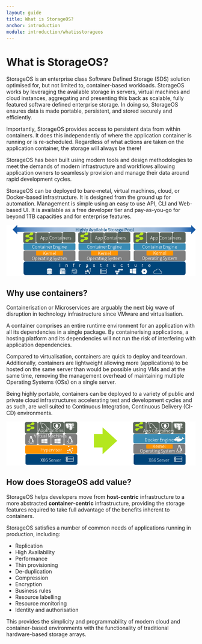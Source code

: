 ```yaml
---
layout: guide
title: What is StorageOS?
anchor: introduction
module: introduction/whatisstorageos
---
```


# What is StorageOS?

StorageOS is an enterprise class Software Defined Storage (SDS) solution optimised for, but not limited to, container-based workloads.  StorageOS works by leveraging the available storage in servers, virtual machines and cloud instances, aggregating and presenting this back as scalable, fully featured software defined enterprise storage.  In doing so, StorageOS ensures data is made portable, persistent, and stored securely and efficiently.

Importantly, StorageOS provides access to persistent data from within containers.  It does this independently of where the application container is running or is re-scheduled.  Regardless of what actions are taken on the application container, the storage will always be there!

StorageOS has been built using modern tools and design methodologies to meet the demands of modern infrastructure and workflows allowing application owners to seamlessly provision and manage their data around rapid development cycles.

StorageOS can be deployed to bare-metal, virtual machines, cloud, or Docker-based infrastructure.  It is designed from the ground up for automation.  Management is simple using an easy to use API, CLI and Web-based UI.  It is available as a free developer tier and pay-as-you-go for beyond 1TB capacities and for enterprise features.

![image](/images/docs/started/storageosinfra.png)

## Why use containers?
Containerisation or Microservices are arguably the next big wave of disruption in technology infrastructure since VMware and virtualisation.

A container comprises an entire runtime environment for an application with all its dependencies in a single package.  By containerising applications, a hosting platform and its dependencies will not run the risk of interfering with application dependencies.

Compared to virtualisation, containers are quick to deploy and teardown.  Additionally, containers are lightweight allowing more (applications) to be hosted on the same server than would be possible using VMs and at the same time, removing the management overhead of maintaining multiple Operating Systems (OSs) on a single server.

Being highly portable, containers can be deployed to a variety of public and private cloud infrastructures accelerating test and development cycles and as such, are well suited to Continuous Integration, Continuous Delivery (CI-CD) environments.

![image](/images/docs/started/containers.png)

## How does StorageOS add value?

StorageOS helps developers move from **host-centric** infrastructure to a more abstracted **container-centric** infrastructure, providing the storage features required to take full advantage of the benefits inherent to containers.

StorageOS satisfies a number of common needs of applications running in production, including:

- Replication
- High Availability
- Performance
- Thin provisioning
- De-duplication
- Compression
- Encryption
- Business rules
- Resource labelling
- Resource monitoring
- Identity and authorisation

This provides the simplicity and programmability of modern cloud and container-based environments with the functionality of traditional hardware-based storage arrays.


<!---
- [replication](/docs/user-guide/pods/) (guarantees data one or more nodes for resilience)
- [high availability](/docs/user-guide/volumes/)
- [performance](/docs/user-guide/secrets/)
- [thin-provisioning](/docs/user-guide/production-pods/#liveness-and-readiness-probes-aka-health-checks)
- [de-duplication](/docs/user-guide/replication-controller/)
- [compression](/docs/user-guide/horizontal-pod-autoscaling/)
- [encryption](/docs/user-guide/connecting-applications/)
- [business rules](/docs/user-guide/services/)
- [resource labelling](/docs/user-guide/update-demo/)
- [resource monitoring](/docs/user-guide/monitoring/)
- [identity and authorization](/docs/admin/authorization/)

This provides the simplicity and programmability of modern cloud and container-based environments with the functionality of traditional hardware-based storage arrays.

For more details, see the [user guide](/docs/user-guide/).
--->
